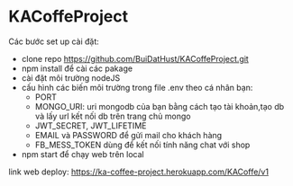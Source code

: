 # KACoffeProject

Các bước set up cài đặt: 
+ clone repo https://github.com/BuiDatHust/KACoffeProject.git
+ npm install để cài các pakage 
+ cài đặt môi trường nodeJS
+ cấu hình các biến môi trường trong file .env theo cá nhân bạn:
    + PORT
    + MONGO_URI: uri mongodb của bạn bằng cách tạo tài khoản,tạo db và lấy url kết nối db trên trang chủ mongo
    + JWT_SECRET, JWT_LIFETIME 
    + EMAIL và PASSWORD để gửi mail cho khách hàng
    + FB_MESS_TOKEN dùng để kết nối tính năng chat với shop
+ npm start để chạy web trên local

link web deploy: https://ka-coffee-project.herokuapp.com/KACoffe/v1
